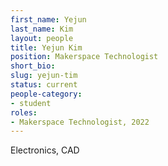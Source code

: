 ```yaml
---
first_name: Yejun
last_name: Kim
layout: people
title: Yejun Kim
position: Makerspace Technologist
short_bio:
slug: yejun-tim
status: current
people-category:
- student
roles:
- Makerspace Technologist, 2022
---
```


Electronics, CAD
